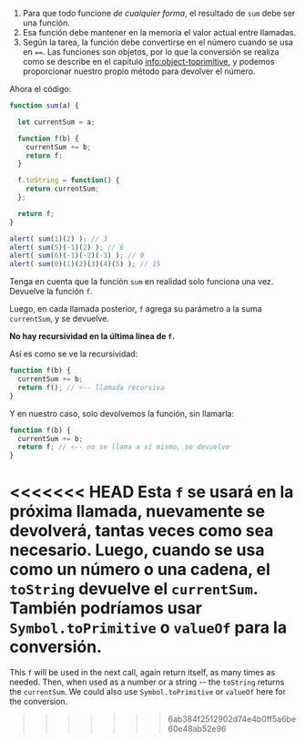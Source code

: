 
1. Para que todo funcione *de cualquier forma*, el resultado de `sum` debe ser una función.
2. Esa función debe mantener en la memoria el valor actual entre llamadas.
3. Según la tarea, la función debe convertirse en el número cuando se usa en `==`. Las funciones son objetos, por lo que la conversión se realiza como se describe en el capítulo <info:object-toprimitive>, y podemos proporcionar nuestro propio método para devolver el número.

Ahora el código:

```js demo run
function sum(a) {

  let currentSum = a;

  function f(b) {
    currentSum += b;
    return f;
  }

  f.toString = function() {
    return currentSum;
  };

  return f;
}

alert( sum(1)(2) ); // 3
alert( sum(5)(-1)(2) ); // 6
alert( sum(6)(-1)(-2)(-3) ); // 0
alert( sum(0)(1)(2)(3)(4)(5) ); // 15
```

Tenga en cuenta que la función `sum` en realidad solo funciona una vez. Devuelve la función `f`.

Luego, en cada llamada posterior, `f` agrega su parámetro a la suma` currentSum`, y se devuelve.

**No hay recursividad en la última línea de `f`.**

Así es como se ve la recursividad:

```js
function f(b) {
  currentSum += b;
  return f(); // <-- llamada recursiva
}
```

Y en nuestro caso, solo devolvemos la función, sin llamarla:

```js
function f(b) {
  currentSum += b;
  return f; // <-- no se llama a sí mismo, se devuelve
}
```

<<<<<<< HEAD
Esta `f` se usará en la próxima llamada, nuevamente se devolverá, tantas veces como sea necesario. Luego, cuando se usa como un número o una cadena, el `toString` devuelve el `currentSum`. También podríamos usar `Symbol.toPrimitive` o `valueOf` para la conversión.
=======
This `f` will be used in the next call, again return itself, as many times as needed. Then, when used as a number or a string -- the `toString` returns the `currentSum`. We could also use `Symbol.toPrimitive` or `valueOf` here for the conversion.
>>>>>>> 6ab384f2512902d74e4b0ff5a6be60e48ab52e96
